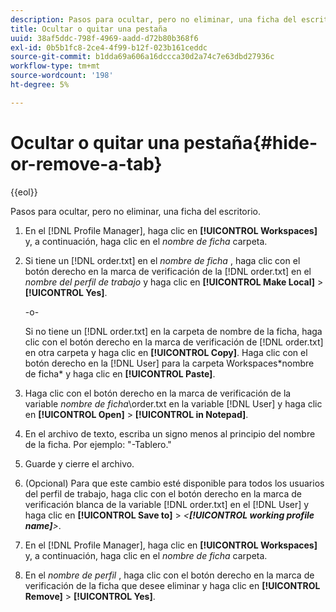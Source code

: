```yaml
---
description: Pasos para ocultar, pero no eliminar, una ficha del escritorio.
title: Ocultar o quitar una pestaña
uuid: 38af5ddc-798f-4969-aadd-d72b80b368f6
exl-id: 0b5b1fc8-2ce4-4f99-b12f-023b161ceddc
source-git-commit: b1dda69a606a16dccca30d2a74c7e63dbd27936c
workflow-type: tm+mt
source-wordcount: '198'
ht-degree: 5%

---
```


# Ocultar o quitar una pestaña{#hide-or-remove-a-tab}

{{eol}}

Pasos para ocultar, pero no eliminar, una ficha del escritorio.

1. En el [!DNL Profile Manager], haga clic en **[!UICONTROL Workspaces]** y, a continuación, haga clic en el *nombre de ficha* carpeta.
1. Si tiene un [!DNL order.txt] en el *nombre de ficha* , haga clic con el botón derecho en la marca de verificación de la [!DNL order.txt] en el *nombre del perfil de trabajo* y haga clic en **[!UICONTROL Make Local]** > **[!UICONTROL Yes]**.

   -o-

   Si no tiene un [!DNL order.txt] en la carpeta de nombre de la ficha, haga clic con el botón derecho en la marca de verificación de [!DNL order.txt] en otra carpeta y haga clic en **[!UICONTROL Copy]**. Haga clic con el botón derecho en la [!DNL User] para la carpeta Workspaces\*nombre de ficha* y haga clic en **[!UICONTROL Paste]**.

1. Haga clic con el botón derecho en la marca de verificación de la variable *nombre de ficha*\order.txt en la variable [!DNL User] y haga clic en **[!UICONTROL Open]** > **[!UICONTROL in Notepad]**.
1. En el archivo de texto, escriba un signo menos al principio del nombre de la ficha. Por ejemplo: &quot;-Tablero.&quot;
1. Guarde y cierre el archivo.
1. (Opcional) Para que este cambio esté disponible para todos los usuarios del perfil de trabajo, haga clic con el botón derecho en la marca de verificación blanca de la variable [!DNL order.txt] en el [!DNL User] y haga clic en **[!UICONTROL Save to]** > *&lt;**[!UICONTROL working profile name]**>*.

1. En el [!DNL Profile Manager], haga clic en **[!UICONTROL Workspaces]** y, a continuación, haga clic en el *nombre de ficha* carpeta.
1. En el *nombre de perfil* , haga clic con el botón derecho en la marca de verificación de la ficha que desee eliminar y haga clic en **[!UICONTROL Remove]** > **[!UICONTROL Yes]**.
